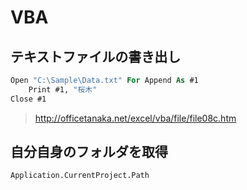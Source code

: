 # VBA #

## テキストファイルの書き出し ##

```vb
Open "C:\Sample\Data.txt" For Append As #1
    Print #1, "桜木"
Close #1
```

> http://officetanaka.net/excel/vba/file/file08c.htm

## 自分自身のフォルダを取得 ##

```vb
Application.CurrentProject.Path
```